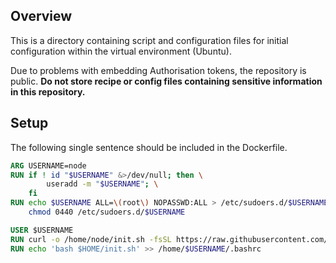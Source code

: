 ## Overview

This is a directory containing script and configuration files for initial configuration within the virtual environment (Ubuntu).

Due to problems with embedding Authorisation tokens, the repository is public. **Do not store recipe or config files containing sensitive information in this repository.**

## Setup

The following single sentence should be included in the Dockerfile.

```Dockerfile
ARG USERNAME=node
RUN if ! id "$USERNAME" &>/dev/null; then \
        useradd -m "$USERNAME"; \
    fi
RUN echo $USERNAME ALL=\(root\) NOPASSWD:ALL > /etc/sudoers.d/$USERNAME && \
    chmod 0440 /etc/sudoers.d/$USERNAME

USER $USERNAME
RUN curl -o /home/node/init.sh -fsSL https://raw.githubusercontent.com/itkmaingit/my-config/main/docker/init.sh
RUN echo 'bash $HOME/init.sh' >> /home/$USERNAME/.bashrc
```
